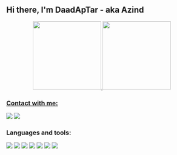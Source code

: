 ## Hi there, I'm DaadApTar - aka Azind

<div align="center">
  <a href="https://github.com/Azind">
  <img height="180em" src="https://github-readme-stats.vercel.app/api/top-langs/?username=Azind&layout=compact&langs_count=7&theme=dracula"/>
  <img height="180em" src="https://github-readme-stats.vercel.app/api?username=Azind&show_icons=true&theme=dracula&include_all_commits=true&count_private=true"/>
</div>

### Contact with me:
[<img src="https://img.icons8.com/color/50/000000/discord-logo.png"/>](https://discord.gg/t3msbthSWN)
[<img src="https://img.icons8.com/color/50/000000/vk-circled.png"/>](https://vk.com/sergeyinco)

### Languages and tools:
[<img src="https://img.icons8.com/color/50/000000/java-coffee-cup-logo--v1.png"/>]()
[<img src="https://img.icons8.com/color/50/000000/c-sharp-logo.png"/>]()
[<img src="https://img.icons8.com/color/50/000000/c-plus-plus-logo.png"/>]()
[<img src="https://img.icons8.com/color/50/000000/html-5--v1.png"/>]()
[<img src="https://img.icons8.com/color/50/000000/css3.png"/>]()
[<img src="https://img.icons8.com/color/50/000000/javascript--v1.png"/>]()
[<img src="https://img.icons8.com/color/50/000000/python.png"/>]()
